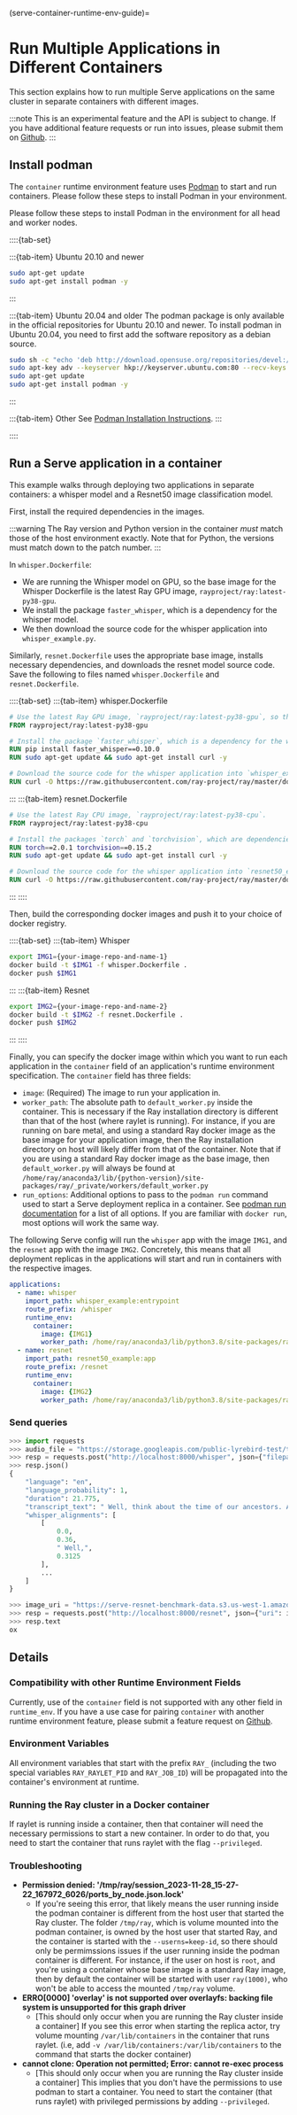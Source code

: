 (serve-container-runtime-env-guide)=
# Run Multiple Applications in Different Containers

This section explains how to run multiple Serve applications on the same cluster in separate containers with different images.

:::note
This is an experimental feature and the API is subject to change. If you have additional feature requests or run into issues, please submit them on [Github](https://github.com/ray-project/ray/issues).
:::

## Install podman

The `container` runtime environment feature uses [Podman](https://podman.io/) to start and run containers. Please follow these steps to install Podman in your environment. 

Please follow these steps to install Podman in the environment for all head and worker nodes.

::::{tab-set}

:::{tab-item} Ubuntu 20.10 and newer
```bash
sudo apt-get update
sudo apt-get install podman -y
```
:::

:::{tab-item} Ubuntu 20.04 and older
The podman package is only available in the official repositories for Ubuntu 20.10 and newer. To install podman in Ubuntu 20.04, you need to first add the software repository as a debian source.

```bash
sudo sh -c "echo 'deb http://download.opensuse.org/repositories/devel:/kubic:/libcontainers:/stable/xUbuntu_20.04/ /' > /etc/apt/sources.list.d/devel:kubic:libcontainers:stable.list"
sudo apt-key adv --keyserver hkp://keyserver.ubuntu.com:80 --recv-keys 4D64390375060AA4
sudo apt-get update
sudo apt-get install podman -y
```
:::

:::{tab-item} Other
See [Podman Installation Instructions](https://podman.io/docs/installation).
:::

::::

## Run a Serve application in a container

This example walks through deploying two applications in separate containers: a whisper model and a Resnet50 image classification model.

First, install the required dependencies in the images.

:::warning
The Ray version and Python version in the container *must* match those of the host environment exactly. Note that for Python, the versions must match down to the patch number.
:::

In `whisper.Dockerfile`:
* We are running the Whisper model on GPU, so the base image for the Whisper Dockerfile is the latest Ray GPU image, `rayproject/ray:latest-py38-gpu`.
* We install the package `faster_whisper`, which is a dependency for the whisper model.
* We then download the source code for the whisper application into `whisper_example.py`.

Similarly, `resnet.Dockerfile` uses the appropriate base image, installs necessary dependencies, and downloads the resnet model source code.
Save the following to files named `whisper.Dockerfile` and `resnet.Dockerfile`.

::::{tab-set}
:::{tab-item} whisper.Dockerfile
```dockerfile
# Use the latest Ray GPU image, `rayproject/ray:latest-py38-gpu`, so the Whisper model can run on GPUs.
FROM rayproject/ray:latest-py38-gpu

# Install the package `faster_whisper`, which is a dependency for the whisper model.
RUN pip install faster_whisper==0.10.0
RUN sudo apt-get update && sudo apt-get install curl -y

# Download the source code for the whisper application into `whisper_example.py`.
RUN curl -O https://raw.githubusercontent.com/ray-project/ray/master/doc/source/serve/doc_code/whisper_example.py
```
:::
:::{tab-item} resnet.Dockerfile
```dockerfile
# Use the latest Ray CPU image, `rayproject/ray:latest-py38-cpu`.
FROM rayproject/ray:latest-py38-cpu

# Install the packages `torch` and `torchvision`, which are dependencies for the Resnet model.
RUN torch==2.0.1 torchvision==0.15.2
RUN sudo apt-get update && sudo apt-get install curl -y

# Download the source code for the whisper application into `resnet50_example.py`.
RUN curl -O https://raw.githubusercontent.com/ray-project/ray/master/doc/source/serve/doc_code/resnet50_example.py
```
:::
::::

Then, build the corresponding docker images and push it to your choice of docker registry.

::::{tab-set}
:::{tab-item} Whisper
```bash
export IMG1={your-image-repo-and-name-1}
docker build -t $IMG1 -f whisper.Dockerfile .
docker push $IMG1
```
:::
:::{tab-item} Resnet
```bash
export IMG2={your-image-repo-and-name-2}
docker build -t $IMG2 -f resnet.Dockerfile .
docker push $IMG2
```
:::
::::

Finally, you can specify the docker image within which you want to run each application in the `container` field of an application's runtime environment specification. The `container` field has three fields:
- `image`: (Required) The image to run your application in.
- `worker_path`: The absolute path to `default_worker.py` inside the container. This is necessary if the Ray installation directory is different than that of the host (where raylet is running). For instance, if you are running on bare metal, and using a standard Ray docker image as the base image for your application image, then the Ray installation directory on host will likely differ from that of the container. Note that if you are using a standard Ray docker image as the base image, then `default_worker.py` will always be found at `/home/ray/anaconda3/lib/{python-version}/site-packages/ray/_private/workers/default_worker.py`
- `run_options`: Additional options to pass to the `podman run` command used to start a Serve deployment replica in a container. See [podman run documentation](https://docs.podman.io/en/latest/markdown/podman-run.1.html) for a list of all options. If you are familiar with `docker run`, most options will work the same way.

The following Serve config will run the `whisper` app with the image `IMG1`, and the `resnet` app with the image `IMG2`. Concretely, this means that all deployment replicas in the applications will start and run in containers with the respective images.

```yaml
applications:
  - name: whisper
    import_path: whisper_example:entrypoint
    route_prefix: /whisper
    runtime_env:
      container:
        image: {IMG1}
        worker_path: /home/ray/anaconda3/lib/python3.8/site-packages/ray/_private/workers/default_worker.py
  - name: resnet
    import_path: resnet50_example:app
    route_prefix: /resnet
    runtime_env:
      container:
        image: {IMG2}
        worker_path: /home/ray/anaconda3/lib/python3.8/site-packages/ray/_private/workers/default_worker.py
```

### Send queries



```python
>>> import requests
>>> audio_file = "https://storage.googleapis.com/public-lyrebird-test/test_audio_22s.wav"
>>> resp = requests.post("http://localhost:8000/whisper", json={"filepath": audio_file})
>>> resp.json()
{
    "language": "en",
    "language_probability": 1,
    "duration": 21.775,
    "transcript_text": " Well, think about the time of our ancestors. A ping, a ding, a rustling in the bushes is like, whoo, that means an immediate response. Oh my gosh, what's that thing? Oh my gosh, I have to do it right now. And dude, it's not a tiger, right? Like, but our, our body treats stress as if it's life-threatening because to quote Robert Sapolsky or butcher his quote, he's a Robert Sapolsky is like one of the most incredible stress physiologists of",
    "whisper_alignments": [
        [
            0.0,
            0.36,
            " Well,",
            0.3125
        ],
        ...
    ]
}

>>> image_uri = "https://serve-resnet-benchmark-data.s3.us-west-1.amazonaws.com/000000000019.jpeg"
>>> resp = requests.post("http://localhost:8000/resnet", json={"uri": image_uri})
>>> resp.text
ox
```

## Details

### Compatibility with other Runtime Environment Fields

Currently, use of the `container` field is not supported with any other field in `runtime_env`. If you have a use case for pairing `container` with another runtime environment feature, please submit a feature request on [Github](https://github.com/ray-project/ray/issues).

### Environment Variables

All environment variables that start with the prefix `RAY_` (including the two special variables `RAY_RAYLET_PID` and `RAY_JOB_ID`) will be propagated into the container's environment at runtime.

### Running the Ray cluster in a Docker container

If raylet is running inside a container, then that container will need the necessary permissions to start a new container. In order to do that, you need to start the container that runs raylet with the flag `--privileged`.

### Troubleshooting
* **Permission denied: '/tmp/ray/session_2023-11-28_15-27-22_167972_6026/ports_by_node.json.lock'**
  * If you're seeing this error, that likely means the user running inside the podman container is different from the host user that started the Ray cluster. The folder `/tmp/ray`, which is volume mounted into the podman container, is owned by the host user that started Ray, and the container is started with the `--userns=keep-id`, so there should only be permimssions issues if the user running inside the podman container is different. For instance, if the user on host is `root`, and you're using a container whose base image is a standard Ray image, then by default the container will be started with user `ray(1000)`, who won't be able to access the mounted `/tmp/ray` volume.
* **ERRO[0000] 'overlay' is not supported over overlayfs: backing file system is unsupported for this graph driver**
  * [This should only occur when you are running the Ray cluster inside a container] If you see this error when starting the replica actor, try volume mounting `/var/lib/containers` in the container that runs raylet. (i.e, add `-v /var/lib/containers:/var/lib/containers` to the command that starts the docker container)
* **cannot clone: Operation not permitted; Error: cannot re-exec process**
  * [This should only occur when you are running the Ray cluster inside a container] This implies that you don't have the permissions to use podman to start a container. You need to start the container (that runs raylet) with privileged permissions by adding `--privileged`.